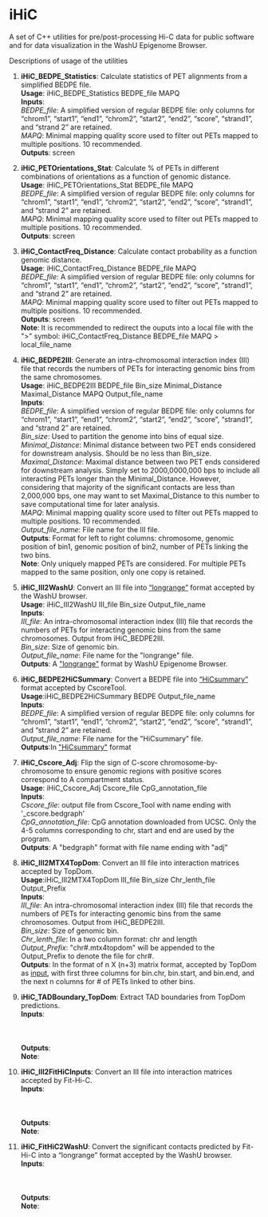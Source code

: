 # iHiC
A set of C++ utilities for pre/post-processing Hi-C data for public software and for data visualization in the WashU Epigenome Browser.

Descriptions of usage of the utilities

1. <b>iHiC_BEDPE_Statistics</b>: Calculate statistics of PET alignments from a simplified BEDPE file.<br>
  <b>Usage</b>: iHiC_BEDPE_Statistics BEDPE_file MAPQ<br>
  <b>Inputs</b>:<br>
  <em>BEDPE_file</em>: A simplified version of regular BEDPE file: only columns for “chrom1”, “start1”, “end1”, “chrom2”, “start2”, “end2”, “score”, “strand1”, and “strand 2” are retained.<br>
  <em>MAPQ</em>: Minimal mapping quality score used to filter out PETs mapped to multiple positions. 10 recommended.<br>
  <b>Outputs</b>: screen<br>

2. <b>iHiC_PETOrientations_Stat</b>: Calculate % of PETs in different combinations of orientations as a function of genomic distance.<br>
  <b>Usage</b>: iHiC_PETOrientations_Stat BEDPE_file MAPQ <br>
  <em>BEDPE_file</em>: A simplified version of regular BEDPE file: only columns for “chrom1”, “start1”, “end1”, “chrom2”, “start2”, “end2”, “score”, “strand1”, and “strand 2” are retained.<br>
  <em>MAPQ</em>: Minimal mapping quality score used to filter out PETs mapped to multiple positions. 10 recommended.<br>
  <b>Outputs</b>: screen<br>

3. <b>iHiC_ContactFreq_Distance</b>: Calculate contact probability as a function genomic distance.<br>
  <b>Usage</b>: iHiC_ContactFreq_Distance BEDPE_file MAPQ<br>
  <em>BEDPE_file</em>: A simplified version of regular BEDPE file: only columns for “chrom1”, “start1”, “end1”, “chrom2”, “start2”, “end2”, “score”, “strand1”, and “strand 2” are retained.<br>
  <em>MAPQ</em>: Minimal mapping quality score used to filter out PETs mapped to multiple positions. 10 recommended.<br>
  <b>Outputs</b>: screen<br>
  <b>Note</b>: It is recommended to redirect the ouputs into a local file with the ">" symbol: iHiC_ContactFreq_Distance BEDPE_file MAPQ > local_file_name <br>

4. <b>iHiC_BEDPE2III</b>: Generate an intra-chromosomal interaction index (III) file that records the numbers of PETs for interacting genomic bins from the same chromosomes.<br>
<b>Usage</b>: iHiC_BEDPE2III BEDPE_file Bin_size Minimal_Distance Maximal_Distance MAPQ Output_file_name<br>
<b>Inputs</b>:<br>
  <em>BEDPE_file</em>: A simplified version of regular BEDPE file: only columns for “chrom1”, “start1”, “end1”, “chrom2”, “start2”, “end2”, “score”, “strand1”, and “strand 2” are retained.<br>
  <em>Bin_size</em>: Used to partition the genome into bins of equal size.<br>
  <em>Minimal_Distance</em>: Minimal distance between two PET ends considered for downstream analysis. Should be no less than Bin_size.<br>
  <em>Maximal_Distance</em>: Maximal distance between two PET ends considered for downstream analysis. Simply set to 2000,0000,000 bps to include all interacting PETs longer than the Minimal_Distance. However, considering that majority of the significant contacts are less than 2,000,000 bps, one may want to set Maximal_Distance to this number to save computational time for later analysis.<br>
  <em>MAPQ</em>: Minimal mapping quality score used to filter out PETs mapped to multiple positions. 10 recommended.<br>
  <em>Output_file_name</em>: File name for the III file.<br>
<b>Outputs</b>: Format for left to right columns: chromosome, genomic position of bin1, genomic position of bin2, number of PETs linking the two bins.<br>
  <b>Note</b>: Only uniquely mapped PETs are considered. For multiple PETs mapped to the same position, only one copy is retained.<br>

5. <b>iHiC_III2WashU</b>: Convert an III file into [“longrange”](http://wiki.wubrowse.org/Long-range) format accepted by the WashU browser.<br>
  <b>Usage</b>: iHiC_III2WashU III_file Bin_size Output_file_name<br>
  <b>Inputs</b>:<br>
  <em>III_file</em>: An intra-chromosomal interaction index (III) file that records the numbers of PETs for interacting genomic bins from the same chromosomes. Output from iHiC_BEDPE2III.<br>
  <em>Bin_size</em>: Size of genomic bin.<br>
  <em>Output_file_name</em>: File name for the "longrange" file.<br>
  <b>Outputs</b>: A ["longrange"](http://wiki.wubrowse.org/Long-range) format by WashU Epigenome Browser.<br>
6. <b>iHiC_BEDPE2HiCSummary</b>: Convert a BEDPE file into [“HiCsummary”](http://homer.ucsd.edu/homer/interactions/HiCtagDirectory.html) format accepted by CscoreTool.<br>
  <b>Usage</b>:iHiC_BEDPE2HiCSummary BEDPE Output_file_name<br>
  <b>Inputs</b>:<br>
  <em>BEDPE_file</em>: A simplified version of regular BEDPE file: only columns for “chrom1”, “start1”, “end1”, “chrom2”, “start2”, “end2”, “score”, “strand1”, and “strand 2” are retained.<br>
  <em>Output_file_name</em>: File name for the "HiCsummary" file.<br>
  <b>Outputs</b>:In ["HiCsummary"](http://homer.ucsd.edu/homer/interactions/HiCtagDirectory.html) format<br>

7. <b>iHiC_Cscore_Adj</b>: Flip the sign of C-score chromosome-by- chromosome to ensure genomic regions with positive scores correspond to A compartment status.<br>
  <b>Usage</b>: iHiC_Cscore_Adj Cscore_file CpG_annotation_file<br>
  <b>Inputs</b>:<br>
  <em>Cscore_file</em>: output file from Cscore_Tool with name ending with '_cscore.bedgraph'<br>
  <em>CpG_annotation_file</em>: CpG annotation downloaded from UCSC. Only the 4-5 columns corresponding to chr, start and end are used by the program. <br>
  <b>Outputs</b>: A "bedgraph" format with file name ending with "adj"<br>

8. <b>iHiC_III2MTX4TopDom</b>: Convert an III file into interaction matrices accepted by TopDom.<br>
  <b>Usage</b>:iHiC_III2MTX4TopDom III_file Bin_size Chr_lenth_file Output_Prefix<br>
  <b>Inputs</b>:<br>
  <em>III_file</em>: An intra-chromosomal interaction index (III) file that records the numbers of PETs for interacting genomic bins from the same chromosomes. Output from iHiC_BEDPE2III.<br>
  <em>Bin_size</em>: Size of genomic bin.<br>
  <em>Chr_lenth_file</em>: In a two column format: chr and length<br>
  <em>Output_Prefix</em>: "chr#.mtx4topdom" will be appended to the Output_Prefix to denote the file for chr#.<br>
  <b>Outputs</b>: In the format of n X (n+3) matrix format, accepted by TopDom as [input](https://github.com/HenrikBengtsson/TopDom/blob/0.0.2/docs/TopDom%20Manual_v0.0.2.pdf), with first three columns for bin.chr, bin.start, and bin.end, and the next n columns for # of PETs linked to other bins.<br>
  
9. <b>iHiC_TADBoundary_TopDom</b>: Extract TAD boundaries from TopDom predictions.<br>
  <b>Inputs</b>:<br>
  <em></em><br>
  <em></em><br>
  <em></em><br>
  <b>Outputs</b>:<br>
  <b>Note</b>:<br>
  
10. <b>iHiC_III2FitHiCInputs</b>: Convert an III file into interaction matrices accepted by Fit-Hi-C.<br>
  <b>Inputs</b>:<br>
  <em></em><br>
  <em></em><br>
  <em></em><br>
  <b>Outputs</b>:<br>
  <b>Note</b>:<br>
  
11. <b>iHiC_FitHiC2WashU</b>: Convert the significant contacts predicted by Fit-Hi-C into a “longrange” format accepted by the WashU browser.<br>
  <b>Inputs</b>:<br>
  <em></em><br>
  <em></em><br>
  <em></em><br>
  <b>Outputs</b>:<br>
  <b>Note</b>:<br>
